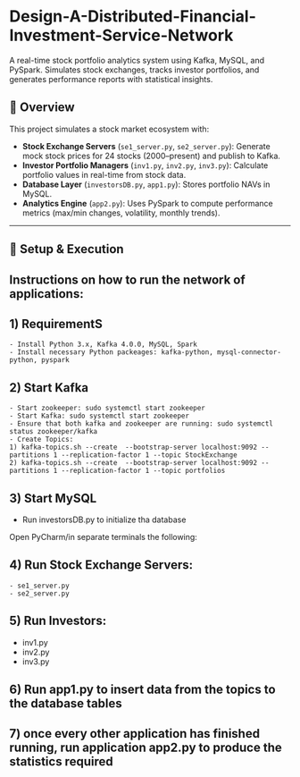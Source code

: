 # Design-A-Distributed-Financial-Investment-Service-Network
A real-time stock portfolio analytics system using Kafka, MySQL, and PySpark. Simulates stock exchanges, tracks investor portfolios, and generates performance reports with statistical insights.

## 📌 Overview
This project simulates a stock market ecosystem with:
- **Stock Exchange Servers** (`se1_server.py`, `se2_server.py`): Generate mock stock prices for 24 stocks (2000–present) and publish to Kafka.
- **Investor Portfolio Managers** (`inv1.py`, `inv2.py`, `inv3.py`): Calculate portfolio values in real-time from stock data.
- **Database Layer** (`investorsDB.py`, `app1.py`): Stores portfolio NAVs in MySQL.
- **Analytics Engine** (`app2.py`): Uses PySpark to compute performance metrics (max/min changes, volatility, monthly trends).
 
 ----------------

## 🚀 Setup & Execution

## Instructions on how to run the network of applications:

## 1) RequirementS
    - Install Python 3.x, Kafka 4.0.0, MySQL, Spark
    - Install necessary Python packeages: kafka-python, mysql-connector-python, pyspark

## 2) Start Kafka 
    - Start zookeeper: sudo systemctl start zookeeper
    - Start Kafka: sudo systemctl start zookeeper
    - Ensure that both kafka and zookeeper are running: sudo systemctl status zookeeper/kafka 
    - Create Topics: 
	1) kafka-topics.sh --create  --bootstrap-server localhost:9092 --partitions 1 --replication-factor 1 --topic StockExchange
	2) kafka-topics.sh --create  --bootstrap-server localhost:9092 --partitions 1 --replication-factor 1 --topic portfolios

## 3) Start MySQL 
   - Run investorsDB.py to initialize tha database

Open PyCharm/in separate terminals the following: 

## 4) Run Stock Exchange Servers:
    - se1_server.py
    - se2_server.py

## 5) Run Investors:
   - inv1.py
   - inv2.py
   - inv3.py

## 6) Run app1.py to insert data from the topics to the database tables

## 7) once every other application has finished running, run application app2.py to produce the statistics required
